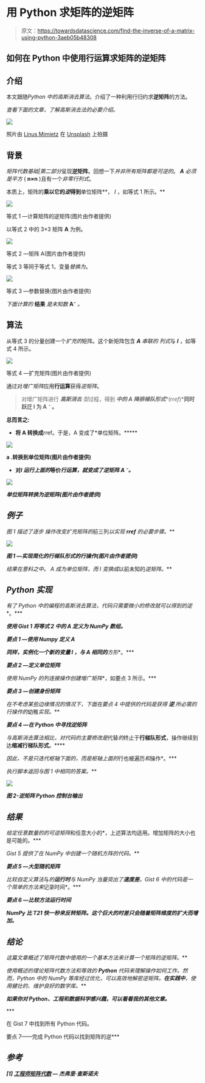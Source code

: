 # 用 Python 求矩阵的逆矩阵

> 原文：<https://towardsdatascience.com/find-the-inverse-of-a-matrix-using-python-3aeb05b48308>

## 如何在 Python 中使用行运算求矩阵的逆矩阵

## 介绍

本文跟随*Python 中的高斯消去算法*。介绍了一种利用行归约求**逆矩阵**的方法。

*查看下面的文章，了解高斯消去法的必要介绍。*

[](https://levelup.gitconnected.com/gaussian-elimination-algorithm-in-python-4e90cb3a0fd9)  ![](img/255a622c063716d19b9792fff38733f4.png)

照片由 [Linus Mimietz](https://unsplash.com/@linusmimietz?utm_source=medium&utm_medium=referral) 在 [Unsplash](https://unsplash.com?utm_source=medium&utm_medium=referral) 上拍摄

## 背景

*矩阵代数基础|第二部分*呈现**逆矩阵**。回想一下*并非所有矩阵都是可逆的*。 ***A*** *必须是平方* ( **n×n** )且有一个*非零行列式*。

[](/fundamentals-of-matrix-algebra-with-python-part-2-833e447077d5)  

本质上，矩阵的**乘以它的*逆*得到**单位矩阵**， *I* ，如等式 1 所示。**

![](img/9f0e5638373fed46bfb059dcab34240c.png)

等式 1 —计算矩阵的逆矩阵(图片由作者提供)

以等式 2 中的 3×3 矩阵 **A** 为例。

![](img/cd75387d2e4712baac1ca4a6ec05f6cc.png)

等式 2 —矩阵 A(图片由作者提供)

等式 3 等同于等式 1，变量*替换为*。

![](img/3eadbafbd19bac9536c482b6d420fcad.png)

等式 3 —参数替换(图片由作者提供)

*下面计算的* **结果** *是未知数* **A⁻** *。*

## 算法

从等式 3 的分量创建一个*扩充的*矩阵。这个新矩阵包含 ***A*** *串联的* *列式*与 ***I*** ，如等式 4 所示。

![](img/81c72dc84dbcabacef23178530a272f6.png)

等式 4 —扩充矩阵(图片由作者提供)

通过对*增广矩阵*应用**行运算**获得*逆矩阵*。

> 对增广矩阵进行 ***高斯消去*** *型*过程，得到 ***中的 **A** 降排梯队形式****(*rref*)***同时跃迁 **I** 为 **A *⁻*** 。**

**总而言之:**

*   **将 **A** 转换成**rref。于是，A 变成了*单位矩阵。*****

**![](img/bc1525dd76771900ca01c78d26d9db82.png)**

**a .转换到单位矩阵(图片由作者提供)**

*   **对*I 运行上面的*等价*行运算，就变成了逆矩阵 *A* ⁻。***

***![](img/18cb38216f1a53be3d76c156c17e6d43.png)***

***单位矩阵转换为逆矩阵(图片由作者提供)***

## ***例子***

***图 1 描述了*逐步* *操作*改变扩充矩阵的*前三列*以实现 ***rref*** 的必要步骤。***

***![](img/69b6f63870644e7e98cce9cc348c2b6f.png)***

***图 1 —实现简化的行梯队形式的行操作(图片由作者提供)***

***结果在意料之中。 *A* 成为*单位矩阵*，而 *I* 变换成*以前未知的*逆矩阵。***

## ***Python 实现***

***有了 Python 中的*编程*的**高斯消去**算法，代码只需要*微小的修改*就可以得到**的逆**。***

***使用 Gist 1 将等式 2 中的 **A** 定义为 NumPy 数组。***

***要点 1 —使用 Numpy 定义 A***

***同样，*实例化*一个新的变量 *I* ，与 **A** 相同的**方形**。***

***要点 2 —定义单位矩阵***

***使用 NumPy 的*列连接*操作创建**增广矩阵**，如要点 3 所示。***

***要点 3 —创建身份矩阵***

***在不考虑某些*边缘情况*的情况下，下面在要点 4 中提供的代码是获得 ***逆*** 所必需的行操作的*幼稚*实现。***

***要点 4 —在 Python 中寻找逆矩阵***

***与高斯消去算法相比，对代码的主要*修改*是*代替*的*终止于**行梯队形式**，操作继续到达**缩减行梯队形式**。****

***因此，不是*只迭代枢轴下面的*，而是枢轴上面的*行也被遍历*和*操作*。***

***执行*脚本*返回与图 1 中相同的答案。***

***![](img/dfbb989a8b4cf7cc0dcc586c9e53a577.png)***

***图 2-逆矩阵 Python 控制台输出***

## ***结果***

***给定任意数量的*的*可逆矩阵*和任意大小的*，上述算法均适用。增加矩阵的大小也是可能的。***

***Gist 5 提供了在 NumPy 中创建一个*随机方阵*的代码。***

***要点 5 —大型随机矩阵***

***比较*自定义*算法*与*的**运行时**与 *NumPy 当量*突出了**速度差**。Gist 6 中的代码是一个简单的方法来*记录时间*。***

***要点 6 —比较方法运行时间***

***NumPy 比 T21 快一秒来反转矩阵。这个巨大的时差只会随着矩阵维度的扩大而增加。***

## ***结论***

***这篇文章概述了矩阵代数中使用的一个基本方法来*计算*一个矩阵的逆矩阵。***

***使用概述的理论矩阵代数方法和等效的 **Python** 代码*来理解操作如何工作*。然而，Python 中的 NumPy 等库经过优化，可以高效地解密逆矩阵。**在实践中**，使用健壮的、维护良好的数学库。***

***如果你对 Python、工程和数据科学感兴趣，可以看看我的其他文章。***

***[](https://medium.com/@andrewdaviesul/membership)  

在 Gist 7 中找到所有 Python 代码。

要点 7——完成 Python 代码以找到矩阵的逆*** 

## ***参考***

***[1] [工程师矩阵代数](https://youtube.com/playlist?list=PLkZjai-2Jcxlg-Z1roB0pUwFU-P58tvOx) — **杰弗里·查斯诺夫*****